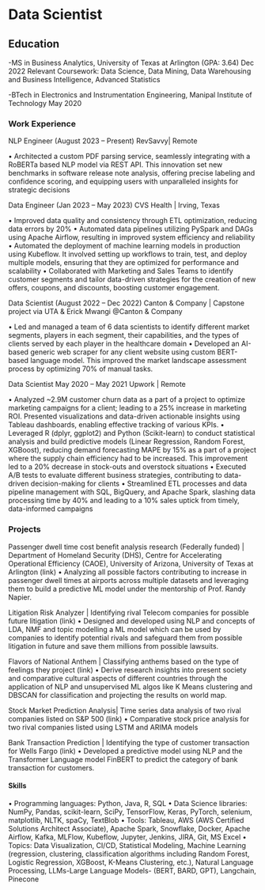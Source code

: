 # Data Scientist


## Education
-MS in Business Analytics, University of Texas at Arlington (GPA: 3.64) Dec 2022
Relevant Coursework: Data Science, Data Mining, Data Warehousing and Business Intelligence, Advanced Statistics

-BTech in Electronics and Instrumentation Engineering, Manipal Institute of Technology May 2020


### Work Experience
NLP Engineer (August 2023 – Present)
RevSavvy| Remote

• Architected a custom PDF parsing service, seamlessly integrating with a RoBERTa based NLP model via REST API. This 
innovation set new benchmarks in software release note analysis, offering precise labeling and confidence scoring, and 
equipping users with unparalleled insights for strategic decisions

Data Engineer (Jan 2023 – May 2023)
CVS Health | Irving, Texas 

• Improved data quality and consistency through ETL optimization, reducing data errors by 20%
• Automated data pipelines utilizing PySpark and DAGs using Apache Airflow, resulting in improved system efficiency 
and reliability
• Automated the deployment of machine learning models in production using Kubeflow. It involved setting up 
workflows to train, test, and deploy multiple models, ensuring that they are optimized for performance and scalability
• Collaborated with Marketing and Sales Teams to identify customer segments and tailor data-driven strategies for the
creation of new offers, coupons, and discounts, boosting customer engagement.

Data Scientist (August 2022 – Dec 2022)
Canton & Company | Capstone project via UTA & Erick Mwangi @Canton & Company

• Led and managed a team of 6 data scientists to identify different market segments, players in each segment, their 
capabilities, and the types of clients served by each player in the healthcare domain
• Developed an AI-based generic web scraper for any client website using custom BERT-based language model. This 
improved the market landscape assessment process by optimizing 70% of manual tasks.

Data Scientist May 2020 – May 2021 
Upwork | Remote

• Analyzed ~2.9M customer churn data as a part of a project to optimize marketing campaigns for a client; leading to a 
25% increase in marketing ROI. Presented visualizations and data-driven actionable insights using Tableau dashboards, 
enabling effective tracking of various KPIs.
• Leveraged R (dplyr, ggplot2) and Python (Scikit-learn) to conduct statistical analysis and build predictive models (Linear 
Regression, Random Forest, XGBoost), reducing demand forecasting MAPE by 15% as a part of a project where the 
supply chain efficiency had to be increased. This improvement led to a 20% decrease in stock-outs and overstock 
situations
• Executed A/B tests to evaluate different business strategies, contributing to data-driven decision-making for clients
• Streamlined ETL processes and data pipeline management with SQL, BigQuery, and Apache Spark, slashing data 
processing time by 40% and leading to a 10% sales uptick from timely, data-informed campaigns


### Projects
Passenger dwell time cost benefit analysis research (Federally funded) | Department of Homeland Security (DHS), 
Centre for Accelerating Operational Efficiency (CAOE), University of Arizona, University of Texas at Arlington (link)
• Analyzing all possible factors contributing to increase in passenger dwell times at airports across multiple 
datasets and leveraging them to build a predictive ML model under the mentorship of Prof. Randy Napier.

Litigation Risk Analyzer | Identifying rival Telecom companies for possible future litigation (link) 
• Designed and developed using NLP and concepts of LDA, NMF and topic modelling a ML model which can be 
used by companies to identify potential rivals and safeguard them from possible litigation in future and save 
them millions from possible lawsuits.

Flavors of National Anthem | Classifying anthems based on the type of feelings they project (link) 
• Derive research insights into present society and comparative cultural aspects of different countries through the 
application of NLP and unsupervised ML algos like K Means clustering and DBSCAN for classification and 
projecting the results on world map.

Stock Market Prediction Analysis| Time series data analysis of two rival companies listed on S&P 500 (link)
• Comparative stock price analysis for two rival companies listed using LSTM and ARIMA models

Bank Transaction Prediction | Identifying the type of customer transaction for Wells Fargo (link)
• Developed a predictive model using NLP and the Transformer Language model FinBERT to predict the category 
of bank transaction for customers.

#### Skills
• Programming languages: Python, Java, R, SQL
• Data Science libraries: NumPy, Pandas, scikit-learn, SciPy, TensorFlow, Keras, PyTorch, selenium, matplotlib, NLTK, 
spaCy, TextBlob
• Tools: Tableau, AWS (AWS Certified Solutions Architect Associate), Apache Spark, Snowflake, Docker, Apache Airflow, 
Kafka, MLFlow, Kubeflow, Jupyter, Jenkins, JIRA, Git, MS Excel
• Topics: Data Visualization, CI/CD, Statistical Modeling, Machine Learning (regression, clustering, classification algorithms 
including Random Forest, Logistic Regression, XGBoost, K-Means Clustering, etc.), Natural Language Processing, LLMs-Large Language Models- (BERT, BARD, GPT), Langchain, Pinecone
